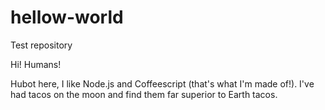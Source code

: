 # hellow-world
Test repository

Hi! Humans!

Hubot here, I like Node.js and Coffeescript (that's what I'm made of!).
I've had tacos on the moon and find them far superior to Earth tacos.
